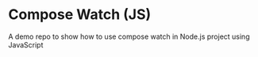 # Compose Watch (JS)

A demo repo to show how to use compose watch in Node.js project using JavaScript
